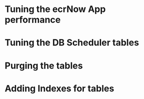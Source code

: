 # Tuning the ecrNow App performance


# Tuning the DB Scheduler tables


# Purging the tables


# Adding Indexes for tables